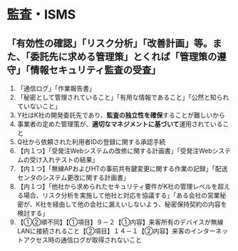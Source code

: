 # 監査・ISMS

## 「有効性の確認」「リスク分析」「改善計画」等。また、「委託先に求める管理策」とくれば「管理策の遵守」「情報セキュリティ監査の受査」

1. 「通信ログ」「作業報告書」
2. 「秘密として管理されていること」「有用な情報であること」「公然と知られていないこと」
3. Y社はK社の開発委託先であり、**監査の独立性を確保**することが難しいから
4. 事業者の定めた管理策が、**適切なマネジメントに基づいて**運用されていること
5. Q社から依頼された利用者IDの登録に関する承認手続
6. 【内１つ】「受発注Webシステムの改修に関する計画書」「受発注Webシステムの受け入れテストの結果」
7. 【内１つ】「無線APおよびHTの事前共有鍵変更に関する作業の記録」「配送センタのシステム更改に関する計画書」
8. 【内１つ】「他社から求められたセキュリティ要件がK社の管理レベルを超える場合、リスク分析を実施して他社と対応を協議する」「ある会社の営業秘密が、K社を経由して他の会社に漏えいしないよう、秘密保持契約の内容を検討する」
9. 【①②順不同】【①項目】９－２【①内容】来客所有のデバイスが無線LANに接続されること【②項目】１４－１【②内容】来客のインターネットアクセス時の通信ログが取得されないこと
